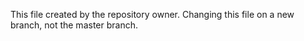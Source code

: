 
This file created by the repository owner.
 Changing this file on a new branch, not the master branch.
